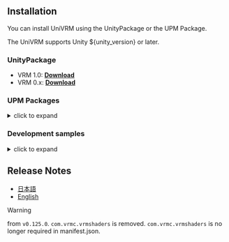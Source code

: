 ## Installation

You can install UniVRM using the UnityPackage or the UPM Package.

The UniVRM supports Unity ${unity_version} or later.

### UnityPackage

- VRM 1.0: **[Download](https://github.com/vrm-c/UniVRM/releases/download/v${version}/VRM-${version_hash}.unitypackage)**
- VRM 0.x: **[Download](https://github.com/vrm-c/UniVRM/releases/download/v${version}/UniVRM-${version_hash}.unitypackage)**

### UPM Packages

<details>
<summary>click to expand</summary>

You can install these UPM packages via Package Manager in UnityEditor.

- Open the package manager window: `Window` -> `Package Manager`
- Click `+` at the top-right of the package manager window, then select `Add package from git URL...`
- Specify UPM packages using URLs below.

| UPM package                  | git URL                                                                 |
|:-----------------------------|:------------------------------------------------------------------------|
| com.vrmc.gltf                | https://github.com/vrm-c/UniVRM.git?path=/Assets/UniGLTF#v${version}    |
| com.vrmc.univrm (VRM 0.x)    | https://github.com/vrm-c/UniVRM.git?path=/Assets/VRM#v${version}        |
| com.vrmc.vrm (VRM 1.0)       | https://github.com/vrm-c/UniVRM.git?path=/Assets/VRM10#v${version}      |

You can also install via editing `Packages/manifest.json` directly.

```json5
// Packages/manifest.json
{
  "dependencies": {
    // ...
    "com.vrmc.gltf": "https://github.com/vrm-c/UniVRM.git?path=/Assets/UniGLTF#v${version}",
    "com.vrmc.univrm": "https://github.com/vrm-c/UniVRM.git?path=/Assets/VRM#v${version}",
    "com.vrmc.vrm": "https://github.com/vrm-c/UniVRM.git?path=/Assets/VRM10#v${version}",
    // ...
  }
}
```
</details>

### Development samples

<details>
<summary>click to expand</summary>

- via UnityPackage
  - VRM 1.0 Development Samples: [Download](https://github.com/vrm-c/UniVRM/releases/download/v${version}/VRM_Samples-${version_hash}.unitypackage)
  - VRM 0.x Development Samples: [Download](https://github.com/vrm-c/UniVRM/releases/download/v${version}/UniVRM_Samples-${version_hash}.unitypackage)
- via UPM Package
  - You can find `Samples` in the Package Manager and then submit `Import` button.
    - `Window` -> `Package Manager` -> `Packages: In Project` -> `VRM-1.0` or `VRM`
</details>

## Release Notes

- [日本語](https://vrm.dev/release/${dir}/v${version}/)
- [English](https://vrm.dev/en/release/${dir}/v${version}/)

> [!WARNING]
> from `v0.125.0`.
> `com.vrmc.vrmshaders` is removed.
> `com.vrmc.vrmshaders` is no longer required in manifest.json.
